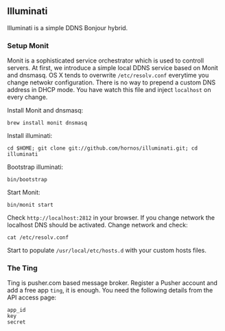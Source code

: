 ## Illuminati
Illuminati is a simple DDNS Bonjour hybrid. 

### Setup Monit
Monit is a sophisticated service orchestrator which is used to controll servers. At first, we introduce a simple local DDNS service based on Monit and dnsmasq. OS X tends to overwrite `/etc/resolv.conf` everytime you change netwokr configuration. There is no way to prepend a custom DNS address in DHCP mode. You have watch this file and inject `localhost` on every change.

Install Monit and dnsmasq:

    brew install monit dnsmasq

Install illuminati:

    cd $HOME; git clone git://github.com/hornos/illuminati.git; cd illuminati

Bootstrap illuminati:

    bin/bootstrap

Start Monit:

    bin/monit start

Check `http://localhost:2812` in your browser. If you change network the localhost DNS should be activated. Change network and check:

    cat /etc/resolv.conf

Start to populate `/usr/local/etc/hosts.d` with your custom hosts files.

### The Ting
Ting is pusher.com based message broker. Register a Pusher account and add a free app `ting`, it is enough. You need the following details from the API access page:

    app_id
    key
    secret


